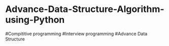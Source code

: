 # Advance-Data-Structure-Algorithm-using-Python

#Compititive programming
#Interview  programming
#Advance Data Structure
